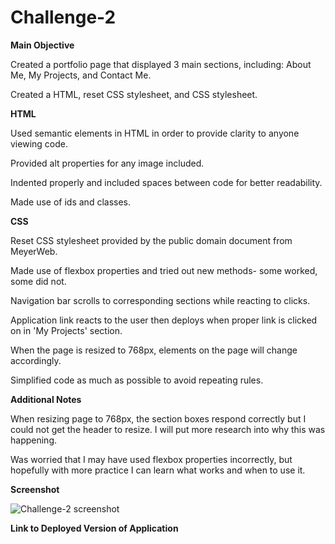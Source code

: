 # Challenge-2

**Main Objective**

Created a portfolio page that displayed 3 main sections, including: About Me, My Projects, and Contact Me.

Created a HTML, reset CSS stylesheet, and CSS stylesheet.

**HTML**

Used semantic elements in HTML in order to provide clarity to anyone viewing code.

Provided alt properties for any image included.

Indented properly and included spaces between code for better readability.

Made use of ids and classes.

**CSS**

Reset CSS stylesheet provided by the public domain document from MeyerWeb.

Made use of flexbox properties and tried out new methods- some worked, some did not.

Navigation bar scrolls to corresponding sections while reacting to clicks.

Application link reacts to the user then deploys when proper link is clicked on in 'My Projects' section.

When the page is resized to 768px, elements on the page will change accordingly.

Simplified code as much as possible to avoid repeating rules.

**Additional Notes**

When resizing page to 768px, the section boxes respond correctly but I could not get the header to resize. I will put more research into why this was happening.

Was worried that I may have used flexbox properties incorrectly, but hopefully with more practice I can learn what works and when to use it.

**Screenshot**

![Challenge-2 screenshot](https://user-images.githubusercontent.com/104277073/166626008-620dc2f7-1c3b-4f7b-84d8-8b5ec015a6cd.jpg)

**Link to Deployed Version of Application**

